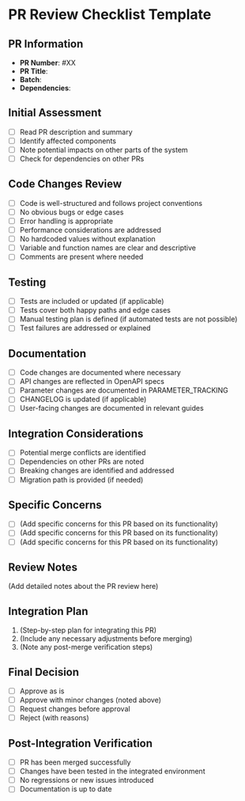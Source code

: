 # PR Review Checklist Template

## PR Information
- **PR Number**: #XX
- **PR Title**: 
- **Batch**: 
- **Dependencies**: 

## Initial Assessment
- [ ] Read PR description and summary
- [ ] Identify affected components
- [ ] Note potential impacts on other parts of the system
- [ ] Check for dependencies on other PRs

## Code Changes Review
- [ ] Code is well-structured and follows project conventions
- [ ] No obvious bugs or edge cases
- [ ] Error handling is appropriate
- [ ] Performance considerations are addressed
- [ ] No hardcoded values without explanation
- [ ] Variable and function names are clear and descriptive
- [ ] Comments are present where needed

## Testing
- [ ] Tests are included or updated (if applicable)
- [ ] Tests cover both happy paths and edge cases
- [ ] Manual testing plan is defined (if automated tests are not possible)
- [ ] Test failures are addressed or explained

## Documentation
- [ ] Code changes are documented where necessary
- [ ] API changes are reflected in OpenAPI specs
- [ ] Parameter changes are documented in PARAMETER_TRACKING
- [ ] CHANGELOG is updated (if applicable)
- [ ] User-facing changes are documented in relevant guides

## Integration Considerations
- [ ] Potential merge conflicts are identified
- [ ] Dependencies on other PRs are noted
- [ ] Breaking changes are identified and addressed
- [ ] Migration path is provided (if needed)

## Specific Concerns
- [ ] (Add specific concerns for this PR based on its functionality)
- [ ] (Add specific concerns for this PR based on its functionality)
- [ ] (Add specific concerns for this PR based on its functionality)

## Review Notes
(Add detailed notes about the PR review here)

## Integration Plan
1. (Step-by-step plan for integrating this PR)
2. (Include any necessary adjustments before merging)
3. (Note any post-merge verification steps)

## Final Decision
- [ ] Approve as is
- [ ] Approve with minor changes (noted above)
- [ ] Request changes before approval
- [ ] Reject (with reasons)

## Post-Integration Verification
- [ ] PR has been merged successfully
- [ ] Changes have been tested in the integrated environment
- [ ] No regressions or new issues introduced
- [ ] Documentation is up to date
